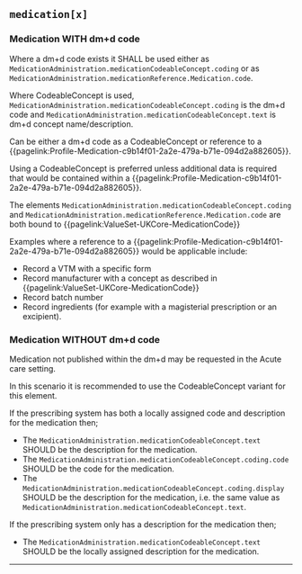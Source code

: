 ## `medication[x]`  

### Medication WITH dm+d code

Where a dm+d code exists it SHALL be used either as `MedicationAdministration.medicationCodeableConcept.coding` or as `MedicationAdministration.medicationReference.Medication.code`.

Where CodeableConcept is used, `MedicationAdministration.medicationCodeableConcept.coding` is the dm+d code and `MedicationAdministration.medicationCodeableConcept.text` is dm+d concept name/description.

Can be either a dm+d code as a CodeableConcept or reference to a {{pagelink:Profile-Medication-c9b14f01-2a2e-479a-b71e-094d2a882605}}. 

Using a CodeableConcept is preferred unless additional data is required that would be contained within a {{pagelink:Profile-Medication-c9b14f01-2a2e-479a-b71e-094d2a882605}}.

The elements `MedicationAdministration.medicationCodeableConcept.coding` and `MedicationAdministration.medicationReference.Medication.code` are both bound to {{pagelink:ValueSet-UKCore-MedicationCode}}

Examples where a reference to a {{pagelink:Profile-Medication-c9b14f01-2a2e-479a-b71e-094d2a882605}} would be applicable include:

- Record a VTM with a specific form 
- Record manufacturer with a concept as described in {{pagelink:ValueSet-UKCore-MedicationCode}}
- Record batch number
- Record ingredients (for example with a magisterial prescription or an excipient). 

### Medication WITHOUT dm+d code

Medication not published within the dm+d may be requested in the Acute care setting.

In this scenario it is recommended to use the CodeableConcept variant for this element. 

If the prescribing system has both a locally assigned code and description for the medication then;  

- The `MedicationAdministration.medicationCodeableConcept.text` SHOULD be the description for the medication.  
- The `MedicationAdministration.medicationCodeableConcept.coding.code` SHOULD be the code for the medication.  
- The `MedicationAdministration.medicationCodeableConcept.coding.display` SHOULD be the description for the medication, i.e. the same value as `MedicationAdministration.medicationCodeableConcept.text`.  

If the prescribing system only has a description for the medication then;  

- The `MedicationAdministration.medicationCodeableConcept.text` SHOULD be the locally assigned description for the medication.  

---
